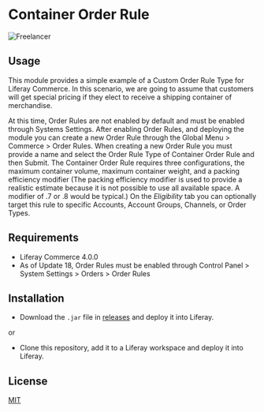 # Container Order Rule

![Freelancer](doc/preview.gif
)

## Usage

This module provides a simple example of a Custom Order Rule Type for Liferay Commerce.  In this scenario, we are 
going to assume that customers will get special pricing if they elect to receive a shipping container of merchandise.  

At this time, Order Rules are not enabled by default and must be enabled through Systems Settings.  After enabling Order
Rules, and deploying the module you can create a new Order Rule through the Global Menu > Commerce > Order Rules.   When 
creating a new Order Rule  you must provide a name and select the Order Rule Type of Container Order Rule and then 
Submit.  The Container Order Rule requires three configurations, the maximum container volume, maximum container weight, 
and a packing efficiency modifier (The packing efficiency modifier is used to provide a realistic estimate because it is 
not possible to use all available space.  A modifier of .7 or .8 would be typical.)  On the _Eligibility_ tab you can
optionally target this rule to specific Accounts, Account Groups, Channels, or Order Types.  

## Requirements

- Liferay Commerce 4.0.0
- As of Update 18, Order Rules must be enabled through Control Panel > System Settings > Orders > Order Rules

## Installation

- Download the `.jar` file in [releases](https://github.com/jhanda/container-order-rule/releases/tag/4.0.0-u18) and deploy it 
into Liferay.

or

- Clone this repository, add it to a Liferay workspace and deploy it into Liferay.

## License

[MIT](LICENSE)
